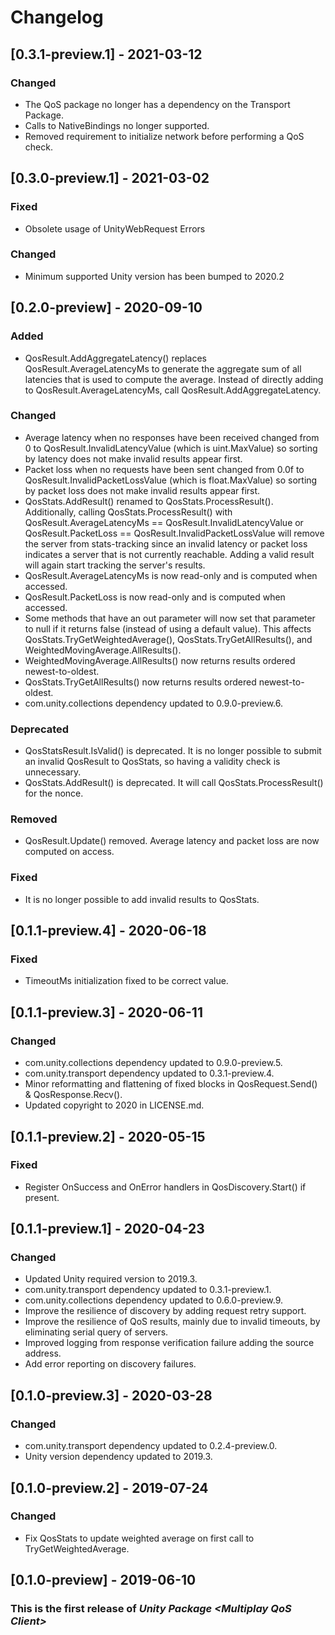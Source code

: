 # Changelog
## [0.3.1-preview.1] - 2021-03-12
### Changed
- The QoS package no longer has a dependency on the Transport Package.
- Calls to NativeBindings no longer supported.
- Removed requirement to initialize network before performing a QoS check.

## [0.3.0-preview.1] - 2021-03-02
### Fixed
- Obsolete usage of UnityWebRequest Errors

### Changed
- Minimum supported Unity version has been bumped to 2020.2

## [0.2.0-preview] - 2020-09-10
### Added
- QosResult.AddAggregateLatency() replaces QosResult.AverageLatencyMs to generate the aggregate sum of all latencies that is used to compute the average. Instead of directly adding to QosResult.AverageLatencyMs, call QosResult.AddAggregateLatency.
### Changed
- Average latency when no responses have been received changed from 0 to QosResult.InvalidLatencyValue (which is uint.MaxValue) so sorting by latency does not make invalid results appear first.
- Packet loss when no requests have been sent changed from 0.0f to QosResult.InvalidPacketLossValue (which is float.MaxValue) so sorting by packet loss does not make invalid results appear first.
- QosStats.AddResult() renamed to QosStats.ProcessResult(). Additionally, calling QosStats.ProcessResult() with QosResult.AverageLatencyMs == QosResult.InvalidLatencyValue or QosResult.PacketLoss == QosResult.InvalidPacketLossValue will remove the server from stats-tracking since an invalid latency or packet loss indicates a server that is not currently reachable. Adding a valid result will again start tracking the server's results.
- QosResult.AverageLatencyMs is now read-only and is computed when accessed.
- QosResult.PacketLoss is now read-only and is computed when accessed.
- Some methods that have an out parameter will now set that parameter to null if it returns false (instead of using a default value). This affects QosStats.TryGetWeightedAverage(), QosStats.TryGetAllResults(), and WeightedMovingAverage.AllResults().
- WeightedMovingAverage.AllResults() now returns results ordered newest-to-oldest.
- QosStats.TryGetAllResults() now returns results ordered newest-to-oldest.
- com.unity.collections dependency updated to 0.9.0-preview.6.
### Deprecated
- QosStatsResult.IsValid() is deprecated. It is no longer possible to submit an invalid QosResult to QosStats, so having a validity check is unnecessary.
- QosStats.AddResult() is deprecated. It will call QosStats.ProcessResult() for the nonce.
### Removed
- QosResult.Update() removed. Average latency and packet loss are now computed on access.
### Fixed
- It is no longer possible to add invalid results to QosStats.

## [0.1.1-preview.4] - 2020-06-18
### Fixed
- TimeoutMs initialization fixed to be correct value.

## [0.1.1-preview.3] - 2020-06-11
### Changed
- com.unity.collections dependency updated to 0.9.0-preview.5.
- com.unity.transport dependency updated to 0.3.1-preview.4.
- Minor reformatting and flattening of fixed blocks in QosRequest.Send() & QosResponse.Recv().
- Updated copyright to 2020 in LICENSE.md.

## [0.1.1-preview.2] - 2020-05-15
### Fixed
- Register OnSuccess and OnError handlers in QosDiscovery.Start() if present.

## [0.1.1-preview.1] - 2020-04-23
### Changed
- Updated Unity required version to 2019.3.
- com.unity.transport dependency updated to 0.3.1-preview.1.
- com.unity.collections dependency updated to 0.6.0-preview.9.
- Improve the resilience of discovery by adding request retry support.
- Improve the resilience of QoS results, mainly due to invalid timeouts, by eliminating serial query of servers.
- Improved logging from response verification failure adding the source address.
- Add error reporting on discovery failures.

## [0.1.0-preview.3] - 2020-03-28
### Changed
- com.unity.transport dependency updated to 0.2.4-preview.0.
- Unity version dependency updated to 2019.3.

## [0.1.0-preview.2] - 2019-07-24
### Changed
- Fix QosStats to update weighted average on first call to TryGetWeightedAverage.

## [0.1.0-preview] - 2019-06-10
### This is the first release of *Unity Package \<Multiplay QoS Client\>*
